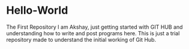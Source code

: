 # Hello-World
The First Repository
I am Akshay, just getting started with GIT HUB and understanding how to write and post programs here.
This is just a trial repository made to understand the initial working of Git Hub.
